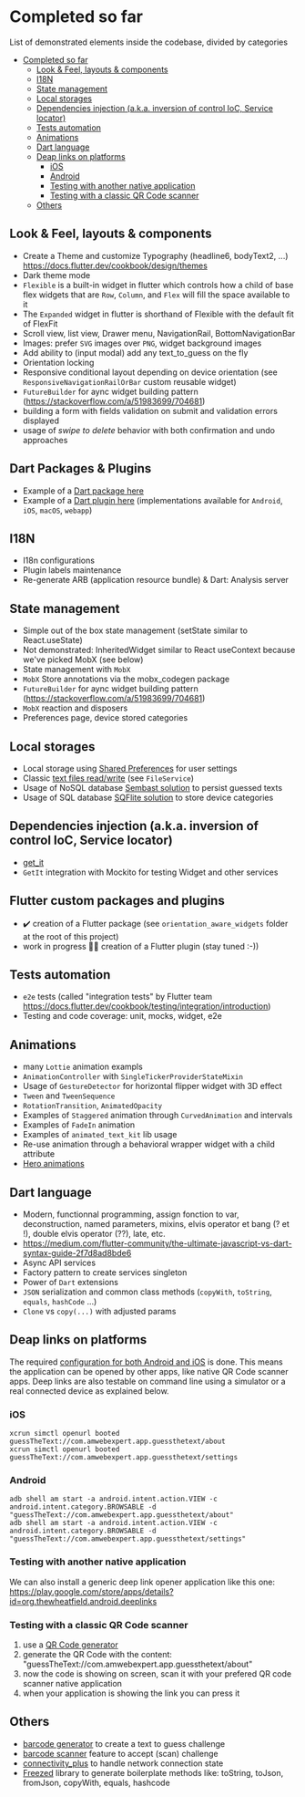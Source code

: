 # Completed so far

List of demonstrated elements inside the codebase, divided by categories

- [Completed so far](#completed-so-far)
  - [Look & Feel, layouts & components](#look--feel-layouts--components)
  - [I18N](#i18n)
  - [State management](#state-management)
  - [Local storages](#local-storages)
  - [Dependencies injection (a.k.a. inversion of control IoC, Service locator)](#dependencies-injection-aka-inversion-of-control-ioc-service-locator)
  - [Tests automation](#tests-automation)
  - [Animations](#animations)
  - [Dart language](#dart-language)
  - [Deap links on platforms](#deap-links-on-platforms)
    - [iOS](#ios)
    - [Android](#android)
    - [Testing with another native application](#testing-with-another-native-application)
    - [Testing with a classic QR Code scanner](#testing-with-a-classic-qr-code-scanner)
  - [Others](#others)

## Look & Feel, layouts & components

- Create a Theme and customize Typography (headline6, bodyText2, ...) https://docs.flutter.dev/cookbook/design/themes
- Dark theme mode
- `Flexible` is a built-in widget in flutter which controls how a child of base flex widgets that are `Row`, `Column`, and `Flex` will fill the space available to it
- The `Expanded` widget in flutter is shorthand of Flexible with the default fit of FlexFit
- Scroll view, list view, Drawer menu, NavigationRail, BottomNavigationBar
- Images: prefer `SVG` images over `PNG`, widget background images
- Add ability to (input modal) add any text_to_guess on the fly
- Orientation locking
- Responsive conditional layout depending on device orientation (see `ResponsiveNavigationRailOrBar` custom reusable widget)
- `FutureBuilder` for aync widget building pattern (https://stackoverflow.com/a/51983699/704681)
- building a form with fields validation on submit and validation errors displayed
- usage of _swipe to delete_ behavior with both confirmation and undo approaches

## Dart Packages & Plugins

- Example of a [Dart package here](https://github.com/amwebexpert/guess_the_text/tree/master/orientation_aware_widgets)
- Example of a [Dart plugin here](https://github.com/amwebexpert/guess_the_text/tree/master/os_console_logger) (implementations available for `Android`, `iOS`, `macOS`, `webapp`)

## I18N

- I18n configurations
- Plugin labels maintenance
- Re-generate ARB (application resource bundle) & Dart: Analysis server

## State management

- Simple out of the box state management (setState similar to React.useState)
- Not demonstrated: InheritedWidget similar to React useContext because we've picked MobX (see below)
- State management with `MobX`
- `MobX` Store annotations via the mobx_codegen package
- `FutureBuilder` for aync widget building pattern (https://stackoverflow.com/a/51983699/704681)
- `MobX` reaction and disposers
- Preferences page, device stored categories

## Local storages

- Local storage using [Shared Preferences](https://pub.dev/packages/shared_preferences) for user settings
- Classic [text files read/write](https://docs.flutter.dev/cookbook/persistence/reading-writing-files) (see `FileService`)
- Usage of NoSQL database [Sembast solution](https://pub.dev/packages/sembast) to persist guessed texts
- Usage of SQL database [SQFlite solution](https://pub.dev/packages/sqflite) to store device categories

## Dependencies injection (a.k.a. inversion of control IoC, Service locator)

- [get_it](https://pub.dev/packages/get_it)
- `GetIt` integration with Mockito for testing Widget and other services

## Flutter custom packages and plugins

- ✔️ creation of a Flutter package (see `orientation_aware_widgets` folder at the root of this project)
- work in progress 👷‍♂️ creation of a Flutter plugin (stay tuned :-))

## Tests automation

- `e2e` tests (called "integration tests" by Flutter team https://docs.flutter.dev/cookbook/testing/integration/introduction)
- Testing and code coverage: unit, mocks, widget, e2e

## Animations

- many `Lottie` animation exampls
- `AnimationController` with `SingleTickerProviderStateMixin`
- Usage of `GestureDetector` for horizontal flipper widget with 3D effect
- `Tween` and `TweenSequence`
- `RotationTransition`, `AnimatedOpacity`
- Examples of `Staggered` animation through `CurvedAnimation` and intervals
- Examples of `FadeIn` animation
- Examples of `animated_text_kit` lib usage
- Re-use animation through a behavioral wrapper widget with a child attribute
- [Hero animations](https://docs.flutter.dev/development/ui/animations/hero-animations)

## Dart language

- Modern, functionnal programming, assign fonction to var, deconstruction, named parameters, mixins, elvis operator et bang (? et !), double elvis operator (??), late, etc.
- https://medium.com/flutter-community/the-ultimate-javascript-vs-dart-syntax-guide-2f7d8ad8bde6
- Async API services
- Factory pattern to create services singleton
- Power of `Dart` extensions
- `JSON` serialization and common class methods (`copyWith`, `toString`, `equals`, `hashCode` ...)
- `Clone` vs `copy(...)` with adjusted params

## Deap links on platforms

The required [configuration for both Android and iOS](https://docs.flutter.dev/development/ui/navigation/deep-linking) is done. This means the application can be opened by other apps, like native QR Code scanner apps. Deep links are also testable on command line using a simulator or a real connected device as explained below.

### iOS
    xcrun simctl openurl booted guessTheText://com.amwebexpert.app.guessthetext/about
    xcrun simctl openurl booted guessTheText://com.amwebexpert.app.guessthetext/settings

### Android
    adb shell am start -a android.intent.action.VIEW -c android.intent.category.BROWSABLE -d "guessTheText://com.amwebexpert.app.guessthetext/about"
    adb shell am start -a android.intent.action.VIEW -c android.intent.category.BROWSABLE -d "guessTheText://com.amwebexpert.app.guessthetext/settings"

### Testing with another native application

We can also install a generic deep link opener application like this one:
    https://play.google.com/store/apps/details?id=org.thewheatfield.android.deeplinks

### Testing with a classic QR Code scanner

1. use a [QR Code generator](https://amwebexpert.github.io/etoolbox/#/QRCodeGenerator)
2. generate the QR Code with the content: "guessTheText://com.amwebexpert.app.guessthetext/about"
3. now the code is showing on screen, scan it with your prefered QR code scanner native application
4. when your application is showing the link you can press it


## Others

- [barcode generator](https://pub.dev/packages/barcode) to create a text to guess challenge
- [barcode scanner](https://pub.dev/packages/flutter_barcode_scanner) feature to accept (scan) challenge
- [connectivity_plus](https://pub.dev/packages/connectivity_plus) to handle network connection state
- [Freezed](https://pub.dev/packages/freezed) library to generate boilerplate methods like: toString, toJson, fromJson, copyWith, equals, hashcode
